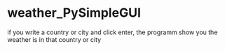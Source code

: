 # weather_PySimpleGUI
if you write a country or city and click enter, the programm show you the weather is in that country or city 
